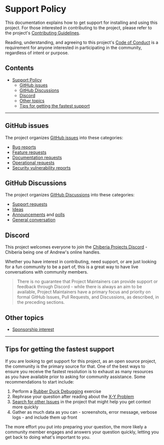 # Support Policy

This documentation explains how to get support for installing and using this project. For those interested in
contributing to the project, please refer to the project's [Contributing Guidelines][contributing].

Reading, understanding, and agreeing to this project's [Code of Conduct][code-conduct] is a requirement for anyone
interested in participating in the community, regardless of intent or purpose.

<!-- prettier-ignore-start -->
<!-- omit from toc -->
## Contents

- [Support Policy](#support-policy)
  - [GitHub issues](#github-issues)
  - [GitHub Discussions](#github-discussions)
  - [Discord](#discord)
  - [Other topics](#other-topics)
  - [Tips for getting the fastest support](#tips-for-getting-the-fastest-support)

---
<!-- prettier-ignore-end -->

## GitHub issues

The project organizes [GitHub issues][gh-issues] into these categories:

- [Bug reports][issue-bug]
- [Feature requests][issue-feature]
- [Documentation requests][issue-docs]
- [Operational requests][issue-ops]
- [Security vulnerability reports][issue-security]

## GitHub Discussions

The project organizes [GitHub Discussions][gh-discussions] into these categories:

- [Support requests][disc-support]
- [Ideas][disc-ideas]
- [Announcements][disc-announce] and [polls][disc-polls]
- [General conversation][disc-general]

## Discord

This project welcomes everyone to join the [Chiberia Projects Discord][discord] - Chiberia being one of Andrew's online
handles.

Whether you have interest in contributing, need support, or are just looking for a fun community to be a part of, this
is a great way to have live conversations with community members.

> There is no guarantee that Project Maintainers can provide support or feedback through Discord - while there is always
> an aim to be available, Project Maintainers have a primary focus and priority on formal GitHub Issues, Pull Requests,
> and Discussions, as described, in the preceding sections.

## Other topics

- [Sponsorship interest][sponsorship]

---

## Tips for getting the fastest support

If you are looking to get support for this project, as an open source project, the community is the primary source for
that. One of the best ways to ensure you receive the fastest resolution is to exhaust as many resources as you have
available prior to asking for community assistance. Some recommendations to start include:

1. Perform a [Rubber Duck Debugging][rubber-duck] exercise
2. Rephrase your question after reading about the [X-Y Problem][xy]
3. [Search for other Issues][gh-issues] in the project that might help you get context more quickly
4. Gather as much data as you can - screenshots, error message, verbose logs - and include them up front

The more effort you put into preparing your question, the more likely a community member engages and answers your
question quickly, letting you get back to doing what's important to you.

<!-- Link repository -->
<!-- editorconfig-checker-disable -->

[code-conduct]: CODE_OF_CONDUCT.md
[contributing]: CONTRIBUTING.md
[disc-announce]: https://github.com/andrewvaughan/template-core/discussions/categories/announcements
[disc-general]: https://github.com/andrewvaughan/template-core/discussions/categories/general
[disc-ideas]: https://github.com/andrewvaughan/template-core/discussions/categories/ideas
[disc-polls]: https://github.com/andrewvaughan/template-core/discussions/categories/polls
[disc-support]: https://github.com/andrewvaughan/template-core/discussions/categories/q-a-support
[discord]: https://discord.gg/6x6T3yMtvB
[gh-issues]: https://github.com/andrewvaughan/template-core/issues
[gh-discussions]: https://github.com/andrewvaughan/template-core/discussions
[issue-bug]: https://github.com/andrewvaughan/template-core/issues/new?assignees=andrewvaughan&labels=Needs+Triage%2CRequest%3A+Bug+Fix&projects=&template=BUG_REPORT.yml
[issue-feature]: https://github.com/andrewvaughan/template-core/issues/new?assignees=andrewvaughan&labels=Needs+Triage%2CRequest%3A+Feature+Request&projects=&template=FEATURE_REQUEST.yml
[issue-docs]: https://github.com/andrewvaughan/template-core/issues/new?assignees=andrewvaughan&labels=Needs+Triage%2CRequest%3A+Documentation&projects=&template=DOCUMENTATION_REQUEST.yml
[issue-ops]: https://github.com/andrewvaughan/template-core/issues/new?assignees=andrewvaughan&labels=Needs+Triage%2CRequest%3A+Ops&projects=&template=OPERATIONAL_REQUEST.yml
[issue-security]: https://github.com/andrewvaughan/template-core/security/advisories/new
[rubber-duck]: https://rubberduckdebugging.com
[sponsorship]: https://andrewvaughan.github.io/sponsorships
[xy]: https://meta.stackexchange.com/questions/66377/what-is-the-xy-problem/66378#66378

<!-- editorconfig-checker-enable -->
